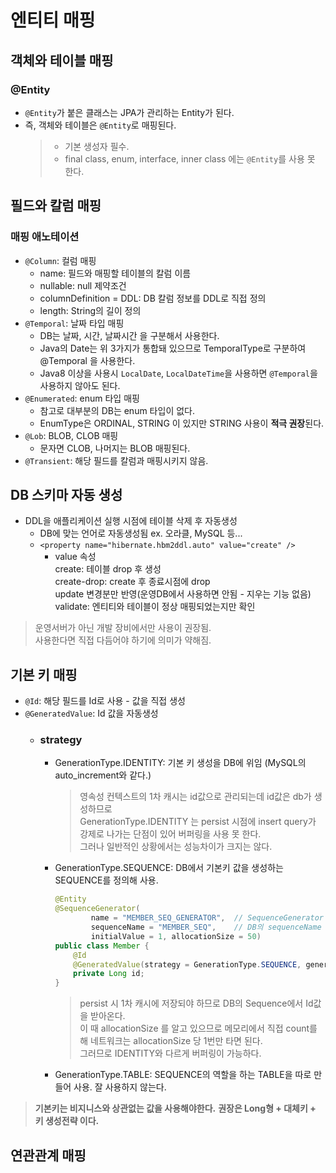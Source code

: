 엔티티 매핑
==========

## 객체와 테이블 매핑
### @Entity
* `@Entity`가 붙은 클래스는 JPA가 관리하는 Entity가 된다.
* 즉, 객체와 테이블은 `@Entity`로 매핑된다.
    > * 기본 생성자 필수.
    > * final class, enum, interface, inner class 에는 `@Entity`를 사용 못 한다.
  
## 필드와 칼럼 매핑
### 매핑 애노테이션
  * `@Column`: 컬럼 매핑
    * name: 필드와 매핑할 테이블의 칼럼 이름
    * nullable: null 제약조건
    * columnDefinition = DDL: DB 칼럼 정보를 DDL로 직접 정의
    * length: String의 길이 정의
  * `@Temporal`: 날짜 타입 매핑
    * DB는 날짜, 시간, 날짜시간 을 구분해서 사용한다.
    * Java의 Date는 위 3가지가 통합돼 있으므로 TemporalType로 구분하여 @Temporal 을 사용한다.
    * Java8 이상을 사용시 `LocalDate`, `LocalDateTime`을 사용하면 `@Temporal`을 사용하지 않아도 된다.
  * `@Enumerated`: enum 타입 매핑
    * 참고로 대부분의 DB는 enum 타입이 없다.
    * EnumType은 ORDINAL, STRING 이 있지만 STRING 사용이 **적극 권장**된다.
  * `@Lob`: BLOB, CLOB 매핑
    * 문자면 CLOB, 나머지는 BLOB 매핑된다.
  * `@Transient`: 해당 필드를 칼럼과 매핑시키지 않음.

## DB 스키마 자동 생성
* DDL을 애플리케이션 실행 시점에 테이블 삭제 후 자동생성
    * DB에 맞는 언어로 자동생성됨 ex. 오라클, MySQL 등...
    * `<property name="hibernate.hbm2ddl.auto" value="create" />`
        * value 속성    
          create: 테이블 drop 후 생성    
          create-drop: create 후 종료시점에 drop    
          update 변경분만 반영(운영DB에서 사용하면 안됨 - 지우는 기능 없음)    
          validate: 엔티티와 테이블이 정상 매핑되었는지만 확인
> 운영서버가 아닌 개발 장비에서만 사용이 권장됨.    
> 사용한다면 직접 다듬어야 하기에 의미가 약해짐. 

## 기본 키 매핑
* `@Id`: 해당 필드를 Id로 사용 - 값을 직접 생성
* `@GeneratedValue`: Id 값을 자동생성
    * ### strategy   
        * GenerationType.IDENTITY: 기본 키 생성을 DB에 위임 (MySQL의 auto_increment와 같다.)    
          > 영속성 컨텍스트의 1차 캐시는 id값으로 관리되는데 id값은 db가 생성하므로    
          GenerationType.IDENTITY 는 persist 시점에 insert query가 강제로 나가는 단점이 있어 버퍼링을 사용 못 한다.    
          그러나 일반적인 상황에서는 성능차이가 크지는 않다.
        * GenerationType.SEQUENCE: DB에서 기본키 값을 생성하는 SEQUENCE를 정의해 사용.
            ```java
            @Entity
            @SequenceGenerator(
                    name = "MEMBER_SEQ_GENERATOR",  // SequenceGenerator 이름
                    sequenceName = "MEMBER_SEQ",    // DB의 sequenceName
                    initialValue = 1, allocationSize = 50)
            public class Member {
                @Id
                @GeneratedValue(strategy = GenerationType.SEQUENCE, generator = "MEMBER_SEQ_GENERATOR")
                private Long id;
            }
            ```
            > persist 시 1차 캐시에 저장되야 하므로 DB의 Sequence에서 Id값을 받아온다.    
              이 때 allocationSize 를 알고 있으므로 메모리에서 직접 count를 해 네트워크는 allocationSize 당 1번만 타면 된다.       
              그러므로 IDENTITY와 다르게 버퍼링이 가능하다.
          
        * GenerationType.TABLE: SEQUENCE의 역할을 하는 TABLE을 따로 만들어 사용. 잘 사용하지 않는다.
> **기본키는 비지니스와 상관없는 값을 사용해야한다.**
> **권장은 Long형 + 대체키 + 키 생성전략 이다.** 

## 연관관계 매핑